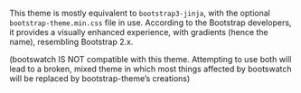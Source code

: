 This theme is mostly equivalent to `bootstrap3-jinja`, with the optional
`bootstrap-theme.min.css` file in use.  According to the Bootstrap
developers, it provides a visually enhanced experience, with gradients
(hence the name), resembling Bootstrap 2.x.

(bootswatch IS NOT compatible with this theme.  Attempting to use both
 will lead to a broken, mixed theme in which most things affected by
 bootswatch will be replaced by bootstrap-theme’s creations)

